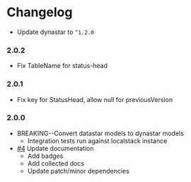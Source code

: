 # Changelog

- Update dynastar to `^1.2.0`

### 2.0.2

- Fix TableName for status-head

### 2.0.1

- Fix key for StatusHead, allow null for previousVersion

### 2.0.0

- BREAKING--Convert datastar models to dynastar models
  - Integration tests run against localstack instance
- [#4] Update documentation
  - Add badges
  - Add collected docs
  - Update patch/minor dependencies

[#4]: https://github.com/warehouseai/warehouse.ai-status-models/pull/4
